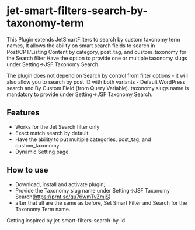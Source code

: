 # jet-smart-filters-search-by-taxonomy-term
This Plugin extends JetSmartFilters to search by custom taxonomy term names, It allows the ability on smart search fields to search in Post/CPT/Listing Content by category, post_tag, and custom_taxonomy for the Search filter
Have the option to provide one or multiple taxonomy slugs under Setting->JSF Taxonomy Search.

The plugin does not depend on Search by control from filter options - it will also allow you to search by post ID with both variants - Default WordPress search and By Custom Field (from Query Variable). taxonomy slugs name is mandatory to provide under Setting->JSF Taxonomy Search.

## Features
- Works for the Jet Search filter only
- Exact match search by default
- Have the ability to put multiple categories, post_tag, and custom_taxonomy
- Dynamic Setting page 

## How to use
- Download, install and activate plugin;
- Provide the Taxonomy slug name under Setting->JSF Taxonomy Search(https://prnt.sc/qu76wmTvZmjS) 
- after that all are the same as before, Set Smart Filter and Search for the Taxonomy Term name. 

Getting inspired by jet-smart-filters-search-by-id
